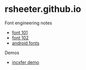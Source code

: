 # rsheeter.github.io

Font engineering notes

* [font 101](/font101)
* [font 102](/font102)
* [android fonts](/android_fonts)

Demos

* [incxfer demo](/incxfer_demo)
